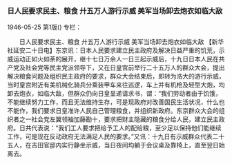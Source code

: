 ### 日人民要求民主、粮食  廾五万人游行示威  美军当场卸去炮衣如临大敌

1946-05-25
第1版()
专栏：

　　日人民要求民主、粮食
    廾五万人游行示威
    美军当场卸去炮衣如临大敌
    【新华社延安二十日电】东京讯：日本人民要求建立民主政府及解决日益严重的饥荒，示威运动正如火如荼的展开，继十七日万余人一日三起示威后，十九日日本人民在共产党及社会党等民主党派领导下，又在日皇宫前举行二十五万人的群众大会，提出解决粮食问题及组织民主政府的要求，群众大会结束后，即转为浩大的游行示威，当时皇宫附近有美机械化骑兵分乘装甲车来往巡逻，车上并有机枪及轻型大炮，均卸去炮衣，如临大敌，但群众仍向日皇呈递请求书，谓：“我们劳动者由于饥饿，不能继续努力工作，而且无法维持生存，可是现政府对改善国民生活状况，什么也不能作，我们要求日皇准许人民自己管理粮食，并组织新政府。东京群众大会的组织者之一社会党左翼领袖加藤勘十，要求把财主隐藏的粮食分给人民，建立民主政府。日共代表说：“我们工人要求把给予工人的配给粮，至少足以保持他们能继续工作，可是现在反动政府无法满足人民的要求。”又讯：十九日有示威群众代表二十五人，在吉田官邸内实行静坐示威，当日夜间均躺于会议桌及靠椅上，直至翌日始离去。
